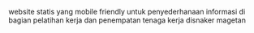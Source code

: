 website statis yang mobile friendly untuk penyederhanaan informasi di bagian pelatihan kerja dan penempatan tenaga kerja disnaker magetan
